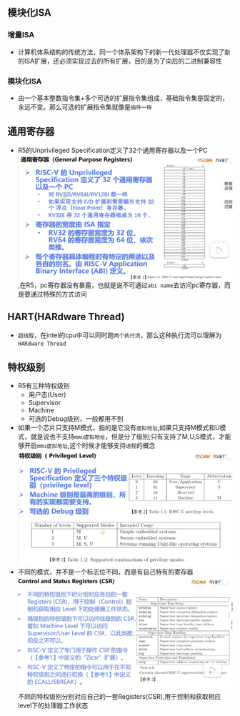 ## 模块化ISA
### 增量ISA
- 计算机体系结构的传统方法，同一个体系架构下的新一代处理器不仅实现了新的ISA扩展，还必须实现过去的所有扩展，目的是为了向后的二进制兼容性
### 模块化ISA
- 由一个基本整数指令集+多个可选的扩展指令集组成，基础指令集是固定的，永远不变。那么可选的扩展指令集就像是`插件一样`
## 通用寄存器
- R5的Unprivileged Specification定义了32个通用寄存器以及一个PC![](./gegeral_purpose_registers.jpg),在R5，pc寄存器没有暴露，也就是说不可通过`abi name`去访问pc寄存器，而是要通过特殊的方式访问
## HART(HARdware Thread)
- `超线程`，在intel的cpu中可以同时跑`两个执行流`，那么这种执行流可以理解为`HARdware Thread`
## 特权级别
- R5有三种特权级别
    - 用户态(User)
    - Supervisor
    - Machine
    - 可选的Debug级别，一般都用不到
- 如果一个芯片只支持M模式，指的是它没有`虚拟地址`;如果只支持M模式和U模式，就是说也不支持`mmu虚拟地址`，但是分了级别;只有支持了M,U,S模式，才能够开启`mmu虚拟地址`,这个时候才能够支持`进程`的概念![](./privliage.jpg)
- 不同的模式，并不是一个标志位不同，而是有自己特有的寄存器![](./CSR.jpg)不同的特权级别分别对应自己的一套Registers(CSR),用于控制和获取相应level下的处理器工作状态